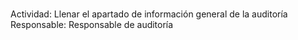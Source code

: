 # 

Actividad: Llenar el apartado de información general de la auditoría
Responsable: Responsable de auditoría